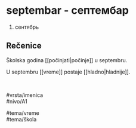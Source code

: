 # septembar - септембар

1. сентябрь

## Rečenice

Školska godina [[počinjati|počinje]] u septembru.

U septembru [[vreme]] postaje [[hladno|hladnije]].

<br>

#vrsta/imenica  
#nivo/A1  

#tema/vreme  
#tema/škola
